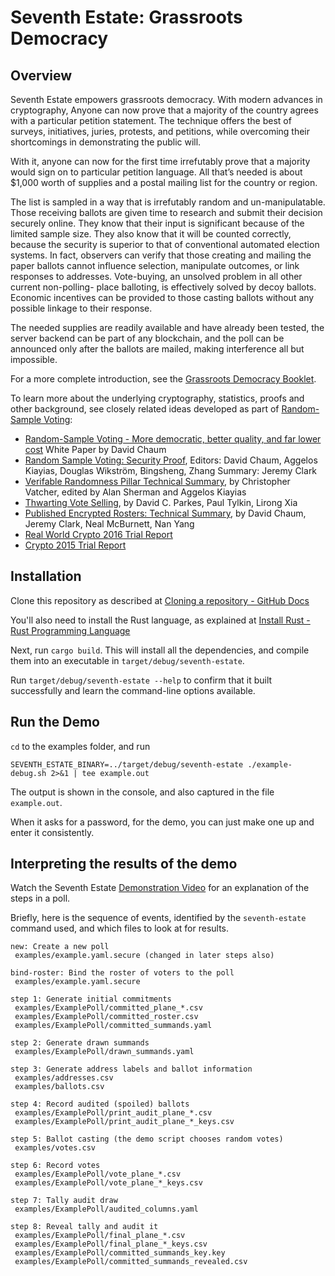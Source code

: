 # Seventh Estate: Grassroots Democracy

## Overview
Seventh Estate empowers grassroots democracy. With modern advances in
cryptography, Anyone can now prove that a majority of the country
agrees with a particular petition statement.  The technique offers
the best of surveys, initiatives, juries, protests, and petitions,
while overcoming their shortcomings in demonstrating the public will.

With it, anyone can now for the first time irrefutably prove that a
majority would sign on to particular petition language.  All that’s
needed is about $1,000 worth of supplies and a postal mailing list
for the country or region.

The list is sampled in a way that is irrefutably random and
un-manipulatable.  Those receiving ballots are given time to research
and submit their decision securely online. They know that their input
is significant because of the limited sample size. They also know
that it will be counted correctly, because the security is
superior to that of conventional automated election systems. In fact,
observers can verify that those creating and mailing the paper
ballots cannot influence selection, manipulate outcomes, or link
responses to addresses. Vote-buying, an unsolved problem in all other
current non-polling- place balloting, is effectively solved by decoy
ballots. Economic incentives can be provided to those casting ballots
without any possible linkage to their response.

The needed supplies are readily available and have already been
tested, the server backend can be part of any blockchain, and the
poll can be announced only after the ballots are mailed, making
interference all but impossible.

For a more complete introduction, see the
[Grassroots Democracy Booklet](Grassroots%20Democracy%20Booklet.pdf).

To learn more about the underlying cryptography, statistics, proofs
and other background, see closely related ideas developed as part of
[Random-Sample Voting](https://rsvoting.org/):

* [Random-Sample Voting - More democratic, better quality, and far lower cost](https://rsvoting.org/whitepaper/white_paper.pdf) White Paper by David Chaum
* [Random Sample Voting: Security Proof](https://rsvoting.org/cryptographic_protocols/proof_summary.pdf),
Editors: David Chaum, Aggelos Kiayias, Douglas Wikström, Bingsheng, Zhang Summary: Jeremy Clark
* [Verifable Randomness Pillar Technical Summary](https://rsvoting.org/random_beacon/random_beacon_summary.pdf),
by Christopher Vatcher, edited by Alan Sherman and Aggelos Kiayias
* [Thwarting Vote Selling](https://docs.google.com/document/d/1a3Vz7O6RsFlQC1Z9u0ytUMqwk3MyMo2B8UCq5VZ5VIU/edit?usp=sharing),
by David C. Parkes, Paul Tylkin, Lirong Xia
* [Published Encrypted Rosters: Technical Summary](https://rsvoting.org/auditable_roster/auditable_roster_summary.pdf),
by David Chaum, Jeremy Clark, Neal McBurnett, Nan Yang
* [Real World Crypto 2016 Trial Report](https://github.com/rsvoting/publications/blob/master/trials/rwc-2016-demo-report.md)
* [Crypto 2015 Trial Report](https://github.com/rsvoting/publications/blob/master/trials/crypto-2015-demo-report.md)

## Installation

Clone this repository as described at
[Cloning a repository \- GitHub Docs](https://docs.github.com/en/github/creating-cloning-and-archiving-repositories/cloning-a-repository)

You'll also need to install the Rust language, as explained at
[Install Rust \- Rust Programming Language](https://www.rust-lang.org/tools/install)

Next, run `cargo build`. This will install all the dependencies, and
compile them into an executable in `target/debug/seventh-estate`.

Run `target/debug/seventh-estate --help` to confirm that it built
successfully and learn the command-line options available.

## Run the Demo

`cd` to the examples folder, and run

`SEVENTH_ESTATE_BINARY=../target/debug/seventh-estate ./example-debug.sh 2>&1 | tee example.out`

The output is shown in the console, and also captured in the file `example.out`.

When it asks for a password, for the demo, you can just make one up
and enter it consistently.

## Interpreting the results of the demo
Watch the Seventh Estate [Demonstration Video](https://youtu.be/v20n5pXAcvQ) for
an explanation of the steps in a poll.

Briefly, here is the sequence of events, identified by the
`seventh-estate` command used, and which files to look at for
results.

```
new: Create a new poll
 examples/example.yaml.secure (changed in later steps also)

bind-roster: Bind the roster of voters to the poll
 examples/example.yaml.secure

step 1: Generate initial commitments
 examples/ExamplePoll/committed_plane_*.csv
 examples/ExamplePoll/committed_roster.csv
 examples/ExamplePoll/committed_summands.yaml

step 2: Generate drawn summands
 examples/ExamplePoll/drawn_summands.yaml

step 3: Generate address labels and ballot information
 examples/addresses.csv
 examples/ballots.csv

step 4: Record audited (spoiled) ballots
 examples/ExamplePoll/print_audit_plane_*.csv
 examples/ExamplePoll/print_audit_plane_*_keys.csv

step 5: Ballot casting (the demo script chooses random votes)
 examples/votes.csv

step 6: Record votes
 examples/ExamplePoll/vote_plane_*.csv
 examples/ExamplePoll/vote_plane_*_keys.csv

step 7: Tally audit draw
 examples/ExamplePoll/audited_columns.yaml

step 8: Reveal tally and audit it
 examples/ExamplePoll/final_plane_*.csv
 examples/ExamplePoll/final_plane_*_keys.csv
 examples/ExamplePoll/committed_summands_key.key
 examples/ExamplePoll/committed_summands_revealed.csv
```
